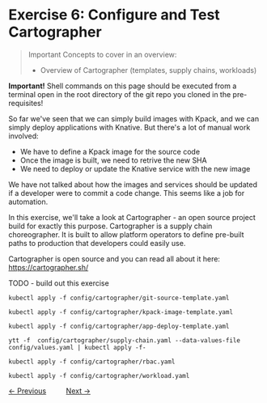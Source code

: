 # Exercise 6: Configure and Test Cartographer 

> Important Concepts to cover in an overview:
>
> - Overview of Cartographer (templates, supply chains, workloads)

**Important!** Shell commands on this page should be executed from a terminal open in the root directory of the
git repo you cloned in the pre-requisites!

So far we've seen that we can simply build images with Kpack, and we can simply deploy applications with Knative.
But there's a lot of manual work involved:

- We have to define a Kpack image for the source code
- Once the image is built, we need to retrive the new SHA
- We need to deploy or update the Knative service with the new image

We have not talked about how the images and services should be updated if a developer were to commit a code
change. This seems like a job for automation.

In this exercise, we'll take a look at Cartographer - an open source project build for exactly this purpose.
Cartographer is a supply chain choreographer. It is built to allow platform operators to define pre-built
paths to production that developers could easily use.

Cartographer is open source and you can read all about it here: https://cartographer.sh/

TODO - build out this exercise

```shell
kubectl apply -f config/cartographer/git-source-template.yaml
```

```shell
kubectl apply -f config/cartographer/kpack-image-template.yaml
```

```shell
kubectl apply -f config/cartographer/app-deploy-template.yaml
```

```shell
ytt -f  config/cartographer/supply-chain.yaml --data-values-file config/values.yaml | kubectl apply -f-
```

```shell
kubectl apply -f config/cartographer/rbac.yaml
```

```shell
kubectl apply -f config/cartographer/workload.yaml
```

[&lt;- Previous](05-Kpack.md) &nbsp;&nbsp;&nbsp;&nbsp;&nbsp;&nbsp;&nbsp;&nbsp; [Next -&gt;](99-Cleanup.md)
